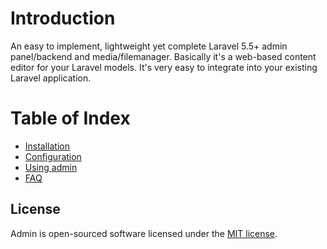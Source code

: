 # Introduction
An easy to implement, lightweight yet complete Laravel 5.5+ admin panel/backend and media/filemanager.
Basically it's a web-based content editor for your Laravel models. It's very easy to integrate into your existing Laravel application.

# Table of Index
* [Installation](install.md)
* [Configuration](config.md)
* [Using admin](usage.md)
* [FAQ](faq.md)

## License
Admin is open-sourced software licensed under the [MIT license](https://opensource.org/licenses/MIT).